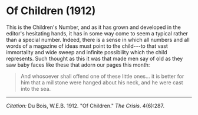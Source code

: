 <!--
title:   Of Children
author:  Du Bois, W.E.B.
journal: The Crisis
year:    1912
volume:  4
issue:   6
pages:   287
-->

# Of Children (1912)

This is the Children's Number, and as it has grown and developed in the
editor's hesitating hands, it has in some way come to seem a typical
rather than a special number. Indeed, there is a sense in which all
numbers and all words of a magazine of ideas must point to the
child---to that vast immortality and wide sweep and infinite possibility
which the child represents. Such thought as this it was that made men
say of old as they saw baby faces like these that adorn our pages this
month:

> And whosoever shall offend one of these little ones... it is better for him that a millstone were hanged about his neck, and he were cast into the sea.

______________
*Citation:* Du Bois, W.E.B. 1912. "Of Children." *The Crisis*. 4(6):287.